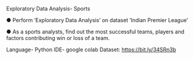  Exploratory Data Analysis- Sports
 
● Perform ‘Exploratory Data Analysis’ on dataset ‘Indian Premier League’

● As a sports analysts, find out the most successful teams, players and factors contributing win or loss of a team.

Language- Python
IDE- google colab
Dataset: https://bit.ly/34SRn3b
